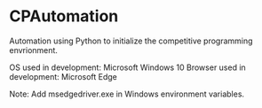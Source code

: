 # CPAutomation
Automation using Python to initialize the competitive programming envrionment.

OS used in development: Microsoft Windows 10
Browser used in development: Microsoft Edge

Note: Add msedgedriver.exe in Windows environment variables.
